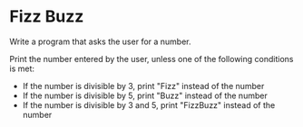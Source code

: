 # Fizz Buzz

Write a program that asks the user for a number.

Print the number entered by the user, unless one
of the following conditions is met:
- If the number is divisible by 3, print "Fizz" instead of the number
- If the number is divisible by 5, print "Buzz" instead of the number
- If the number is divisible by 3 and 5, print "FizzBuzz" instead of the number